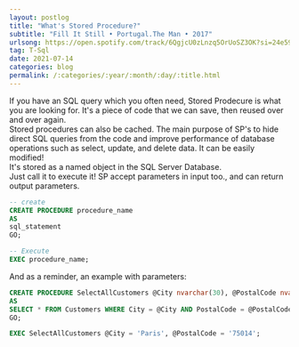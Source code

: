 ```yaml
---
layout: postlog
title: "What's Stored Procedure?"
subtitle: "Fill It Still • Portugal.The Man • 2017"
urlsong: https://open.spotify.com/track/6QgjcU0zLnzq5OrUoSZ3OK?si=24e59b749e894c20
tag: T-Sql
date: 2021-07-14
categories: blog
permalink: /:categories/:year/:month/:day/:title.html
---
```


If you have an SQL query which you often need, Stored Prodecure is what you are looking for.  It's a piece of code that we can save, then reused over and over again.  
Stored procedures can also be cached. The main purpose of SP's to hide direct SQL queries from the code and improve performance of database operations such as select, update, and delete data. It can  be easily modified!   
It's stored as a  named object in the SQL Server Database.  
Just call it to execute it! SP accept parameters in input too., and can return output parameters.   
```sql
-- create
CREATE PROCEDURE procedure_name
AS
sql_statement
GO;

-- Execute
EXEC procedure_name;
```
And as a reminder, an example with parameters:
```sql
CREATE PROCEDURE SelectAllCustomers @City nvarchar(30), @PostalCode nvarchar(10)
AS
SELECT * FROM Customers WHERE City = @City AND PostalCode = @PostalCode
GO;

EXEC SelectAllCustomers @City = 'Paris', @PostalCode = '75014';
```
